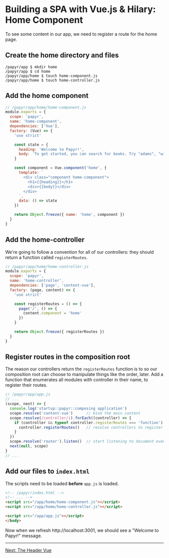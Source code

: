 Building a SPA with Vue.js & Hilary: Home Component
===================================================
To see some content in our app, we need to register a route for the home page.

## Create the home directory and files

```Shell
/papyr/app $ mkdir home
/papyr/app $ cd home
/papyr/app/home $ touch home-component.js
/papyr/app/home $ touch home-controller.js
```

## Add the home component

```JavaScript
// /papyr/app/home/home-component.js
module.exports = {
  scope: 'papyr',
  name: 'home-component',
  dependencies: ['Vue'],
  factory: (Vue) => {
    'use strict'

    const state = {
      heading: 'Welcome to Papyr!',
      body: 'To get started, you can search for books. Try "adams", "wild", "robbins", "swamp", "india", "tropper", "di", "world", or "novel". If nothing returns, make sure you ran `npm run seed`.'
    }

    const component = Vue.component('home', {
      template: `
        <div class="component home-component">
          <h1>{{heading}}</h1>
          <div>{{body}}</div>
        </div>
      `,
      data: () => state
    })

    return Object.freeze({ name: 'home', component })
  }
}
```

## Add the home-controller
We're going to follow a convention for all of our controllers: they should return a function called `registerRoutes`.

```JavaScript
// /papyr/app/home/home-controller.js
module.exports = {
  scope: 'papyr',
  name: 'home-controller',
  dependencies: ['page', 'content-vue'],
  factory: (page, content) => {
    'use strict'

    const registerRoutes = () => {
      page('/', () => {
        content.component = 'home'
      })
    }

    return Object.freeze({ registerRoutes })
  }
}
```

## Register routes in the composition root
The reason our controllers return the `registerRoutes` function is to so our composition root can choose to manipulate things like the order, later. Add a function that enumerates all modules with controller in their name, to register their routes.

```JavaScript
// /papyr/app/app.js
// ...
(scope, next) => {
  console.log('startup::papyr::composing application')
  scope.resolve('content-vue')      // bind the main content
  scope.resolve(/controller/i).forEach((controller) => {
    if (controller && typeof controller.registerRoutes === 'function') {
      controller.registerRoutes()   // resolve controllers to register routes
    }
  })
  scope.resolve('router').listen()  // start listening to document events
  next(null, scope)
}
// ...
```

## Add our files to `index.html`
The scripts need to be loaded **before** `app.js` is loaded.

```HTML
<!-- /papyr/index.html -->
<!-- ... -->
<script src="/app/home/home-component.js"></script>
<script src="/app/home/home-controller.js"></script>

<script src="/app/app.js"></script>
</body>
```

Now when we refresh http://localhost:3001, we should see a "Welcome to Papyr!" message.

---
[Next: The Header Vue](./header-vue.md)

